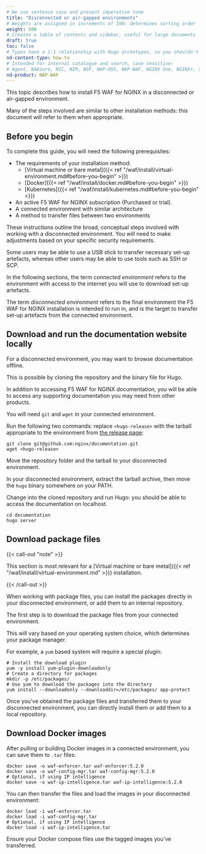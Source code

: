 ```yaml
---
# We use sentence case and present imperative tone
title: "Disconnected or air-gapped environments"
# Weights are assigned in increments of 100: determines sorting order
weight: 500
# Creates a table of contents and sidebar, useful for large documents
draft: true
toc: false
# Types have a 1:1 relationship with Hugo archetypes, so you shouldn't need to change this
nd-content-type: how-to
# Intended for internal catalogue and search, case sensitive:
# Agent, N4Azure, NIC, NIM, NGF, NAP-DOS, NAP-WAF, NGINX One, NGINX+, Solutions, Unit
nd-product: NAP-WAF
---
```


This topic describes how to install F5 WAF for NGINX in a disconnected or air-gapped environment.

Many of the steps involved are similar to other installation methods: this document will refer to them when appropriate.

## Before you begin

To complete this guide, you will need the following prerequisites:

- The requirements of your installation method:
    - [Virtual machine or bare metal]({{< ref "/waf/install/virtual-environment.md#before-you-begin" >}})
    - [Docker]({{< ref "/waf/install/docker.md#before-you-begin" >}})
    - [Kubernetes]({{< ref "/waf/install/kubernetes.md#before-you-begin" >}})
- An active F5 WAF for NGINX subscription (Purchased or trial).
- A connected environment with similar architecture
- A method to transfer files between two environments

These instructions outline the broad, conceptual steps involved with working with a disconnected environment. You will need to make adjustments based on your specific security requirements.

Some users may be able to use a USB stick to transfer necessary set-up artefacts, whereas other users may be able to use tools such as SSH or SCP.

In the following sections, the term _connected environment_ refers to the environment with access to the internet you will use to download set-up artefacts.

The term _disconnected environment_ refers to the final environment the F5 WAF for NGINX installation is intended to run in, and is the target to transfer set-up artefacts from the connected environment.

## Download and run the documentation website locally

For a disconnected environment, you may want to browse documentation offline.

This is possible by cloning the repository and the binary file for Hugo.

In addition to accessing F5 WAF for NGINX documentation, you will be able to access any supporting documentation you may need from other products.

You will need `git` and `wget` in your connected environment.

Run the following two commands: replace `<hugo-release>` with the tarball appropriate to the environment from [the release page](https://github.com/gohugoio/hugo/releases/tag/v0.147.8):


```shell
git clone git@github.com:nginx/documentation.git
wget <hugo-release>
```

Move the repository folder and the tarball to your disconnected environment.

In your disconnected environment, extract the tarball archive, then move the `hugo` binary somewhere on your PATH.

Change into the cloned repository and run Hugo: you should be able to access the documentation on localhost.

```shell
cd documentation
hugo server
```

## Download package files

{{< call-out "note" >}}

This section is most relevant for a [Virtual machine or bare metal]({{< ref "/waf/install/virtual-environment.md" >}}) installation.

{{< /call-out >}}

When working with package files, you can install the packages directly in your disconnected environment, or add them to an internal repository.

The first step is to download the package files from your connected environment.

This will vary based on your operating system choice, which determines your package manager.

For example, a `yum` based system will require a special plugin:

```shell
# Install the download plugin
yum -y install yum-plugin-downloadonly
# Create a directory for packages
mkdir -p /etc/packages/
# Use yum to download the packages into the directory
yum install --downloadonly --downloaddir=/etc/packages/ app-protect
```

Once you've obtained the package files and transferred them to your disconnected environment, you can directly install them or add them to a local repository.

## Download Docker images

After pulling or building Docker images in a connected environment, you can save them to `.tar` files:

```shell
docker save -o waf-enforcer.tar waf-enforcer:5.2.0
docker save -o waf-config-mgr.tar waf-config-mgr:5.2.0
# Optional, if using IP intelligence
docker save -o waf-ip-intelligence.tar waf-ip-intelligence:5.2.0
```

You can then transfer the files and load the images in your disconnected environment:

```shell
docker load -i waf-enforcer.tar
docker load -i waf-config-mgr.tar
# Optional, if using IP intelligence
docker load -i waf-ip-intelligence.tar
```

Ensure your Docker compose files use the tagged images you've transferred.

